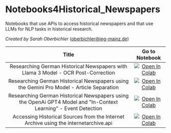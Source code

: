 # Notebooks4Historical_Newspapers
Notebooks that use APIs to access historical newspapers and that use LLMs for NLP tasks in historical research.

*Created by Sarah Oberbichler* (oberbichler@ieg-mainz.de)


| Title |  Go to Notebook    |
| :---:   | :---: |
| Researching German Historical Newspapers with Llama 3 Model - OCR Post-Correction | [![Open In Colab](https://colab.research.google.com/assets/colab-badge.svg)](https://colab.research.google.com/drive/1Wg2JjNZfl1CKgdy-BXdPJPYGWYOicDNE?usp=sharing)| |
| Researching German Historical Newspapers using the Gemini Pro Model - Article Separation |[![Open In Colab](https://colab.research.google.com/assets/colab-badge.svg)]([https://colab.research.google.com/drive/1fGS9X_AHxA1HF3VmuR9RPpVmQ13xuGcL?usp=sharing](https://colab.research.google.com/github/ieg-dhr/Notebooks4Historical_Newspapers/blob/main/Gemini.ipynb))|
| Researching German Historical Newspapers using the OpenAi GPT4 Model and "In-Context Learning" - Event Detection | [![Open In Colab](https://colab.research.google.com/assets/colab-badge.svg)](https://colab.research.google.com/drive/1bXkomGL-bELTbIRuvzIzR_3ahPQrQQ86?usp=sharing)|
| Accessing Historical Sources from the Internet Archive using the internetarchive.api   | [![Open In Colab](https://colab.research.google.com/assets/colab-badge.svg)](https://colab.research.google.com/drive/1oNkO96zzwclZT6_OKFIPfJekRBwdN3Ay?usp=sharing)| |

